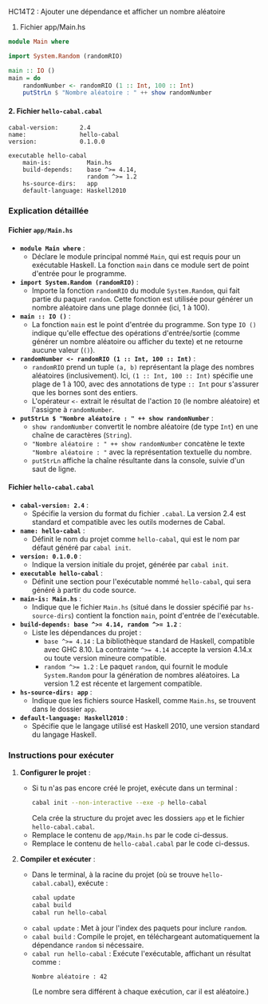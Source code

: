 HC14T2 : Ajouter une dépendance et afficher un nombre aléatoire
1. Fichier app/Main.hs
```haskell
module Main where

import System.Random (randomRIO)

main :: IO ()
main = do
    randomNumber <- randomRIO (1 :: Int, 100 :: Int)
    putStrLn $ "Nombre aléatoire : " ++ show randomNumber
```

#### 2. Fichier `hello-cabal.cabal`
```cabal
cabal-version:      2.4
name:               hello-cabal
version:            0.1.0.0

executable hello-cabal
    main-is:          Main.hs
    build-depends:    base ^>= 4.14,
                      random ^>= 1.2
    hs-source-dirs:   app
    default-language: Haskell2010
```

### Explication détaillée

#### Fichier `app/Main.hs`
- **`module Main where`** :
  - Déclare le module principal nommé `Main`, qui est requis pour un exécutable Haskell. La fonction `main` dans ce module sert de point d'entrée pour le programme.
- **`import System.Random (randomRIO)`** :
  - Importe la fonction `randomRIO` du module `System.Random`, qui fait partie du paquet `random`. Cette fonction est utilisée pour générer un nombre aléatoire dans une plage donnée (ici, 1 à 100).
- **`main :: IO ()`** :
  - La fonction `main` est le point d'entrée du programme. Son type `IO ()` indique qu'elle effectue des opérations d'entrée/sortie (comme générer un nombre aléatoire ou afficher du texte) et ne retourne aucune valeur (`()`).
- **`randomNumber <- randomRIO (1 :: Int, 100 :: Int)`** :
  - `randomRIO` prend un tuple `(a, b)` représentant la plage des nombres aléatoires (inclusivement). Ici, `(1 :: Int, 100 :: Int)` spécifie une plage de 1 à 100, avec des annotations de type `:: Int` pour s'assurer que les bornes sont des entiers.
  - L'opérateur `<-` extrait le résultat de l'action `IO` (le nombre aléatoire) et l'assigne à `randomNumber`.
- **`putStrLn $ "Nombre aléatoire : " ++ show randomNumber`** :
  - `show randomNumber` convertit le nombre aléatoire (de type `Int`) en une chaîne de caractères (`String`).
  - `"Nombre aléatoire : " ++ show randomNumber` concatène le texte `"Nombre aléatoire : "` avec la représentation textuelle du nombre.
  - `putStrLn` affiche la chaîne résultante dans la console, suivie d'un saut de ligne.

#### Fichier `hello-cabal.cabal`
- **`cabal-version: 2.4`** :
  - Spécifie la version du format du fichier `.cabal`. La version 2.4 est standard et compatible avec les outils modernes de Cabal.
- **`name: hello-cabal`** :
  - Définit le nom du projet comme `hello-cabal`, qui est le nom par défaut généré par `cabal init`.
- **`version: 0.1.0.0`** :
  - Indique la version initiale du projet, générée par `cabal init`.
- **`executable hello-cabal`** :
  - Définit une section pour l'exécutable nommé `hello-cabal`, qui sera généré à partir du code source.
- **`main-is: Main.hs`** :
  - Indique que le fichier `Main.hs` (situé dans le dossier spécifié par `hs-source-dirs`) contient la fonction `main`, point d'entrée de l'exécutable.
- **`build-depends: base ^>= 4.14, random ^>= 1.2`** :
  - Liste les dépendances du projet :
    - `base ^>= 4.14` : La bibliothèque standard de Haskell, compatible avec GHC 8.10. La contrainte `^>= 4.14` accepte la version 4.14.x ou toute version mineure compatible.
    - `random ^>= 1.2` : Le paquet `random`, qui fournit le module `System.Random` pour la génération de nombres aléatoires. La version 1.2 est récente et largement compatible.
- **`hs-source-dirs: app`** :
  - Indique que les fichiers source Haskell, comme `Main.hs`, se trouvent dans le dossier `app`.
- **`default-language: Haskell2010`** :
  - Spécifie que le langage utilisé est Haskell 2010, une version standard du langage Haskell.

### Instructions pour exécuter
1. **Configurer le projet** :
   - Si tu n'as pas encore créé le projet, exécute dans un terminal :
     ```bash
     cabal init --non-interactive --exe -p hello-cabal
     ```
     Cela crée la structure du projet avec les dossiers `app` et le fichier `hello-cabal.cabal`.
   - Remplace le contenu de `app/Main.hs` par le code ci-dessus.
   - Remplace le contenu de `hello-cabal.cabal` par le code ci-dessus.

2. **Compiler et exécuter** :
   - Dans le terminal, à la racine du projet (où se trouve `hello-cabal.cabal`), exécute :
     ```bash
     cabal update
     cabal build
     cabal run hello-cabal
     ```
   - `cabal update` : Met à jour l'index des paquets pour inclure `random`.
   - `cabal build` : Compile le projet, en téléchargeant automatiquement la dépendance `random` si nécessaire.
   - `cabal run hello-cabal` : Exécute l'exécutable, affichant un résultat comme :
     ```
     Nombre aléatoire : 42
     ```
     (Le nombre sera différent à chaque exécution, car il est aléatoire.)

